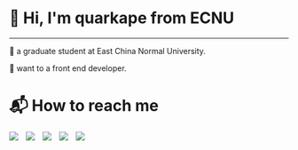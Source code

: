 #  👋 Hi, I'm quarkape from ECNU

---

:school: a graduate student at East China Normal University.

:dizzy: want to a front end developer.



# :mailbox_with_mail: How to reach me

[![](https://img.shields.io/badge/bilibili-quarkape-lightgrey.svg?logo=bilibili&color=00A1D6&style=flat-square)](https://space.bilibili.com/282906175)&emsp;[![](https://img.shields.io/badge/csdn-quarkape-lightgrey.svg?logo=c&logoColor=fc5531&labelColor=ffffff&color=fc5531&style=flat-square)](https://blog.csdn.net/qq_43114230)&emsp;[![](https://img.shields.io/badge/twitter-quarkape-lightgrey.svg?logo=twitter&color=1da1f2&style=flat-square)](https://twitter.com/quarkape)&emsp;[![](https://img.shields.io/badge/instagram-quarkape-lightgrey.svg?logo=instagram&labelColor=ffffff&color=e4405f&style=flat-square)](https://www.instagram.com/quarkape/)&emsp;[![](https://img.shields.io/badge/gitee-quarkape-lightgrey.svg?logo=gitee&color=C71D23&style=flat-square)](https://www.instagram.com/quarkape/)   


